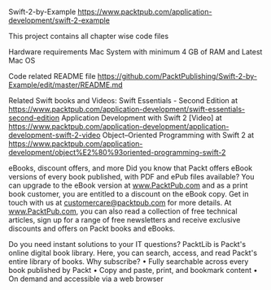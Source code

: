 Swift-2-by-Example
https://www.packtpub.com/application-development/swift-2-example

This project contains all chapter wise code files

Hardware requirements
Mac System with minimum 4 GB of RAM and Latest Mac OS

Code related README file https://github.com/PacktPublishing/Swift-2-by-Example/edit/master/README.md

Related Swift books and Videos:
Swift Essentials - Second Edition at https://www.packtpub.com/application-development/swift-essentials-second-edition Application Development with Swift 2 [Video] at https://www.packtpub.com/application-development/application-development-swift-2-video Object–Oriented Programming with Swift 2 at https://www.packtpub.com/application-development/object%E2%80%93oriented-programming-swift-2

eBooks, discount offers, and more
Did you know that Packt offers eBook versions of every book published, with PDF and ePub files available? You can upgrade to the eBook version at www.PacktPub.com and as a print book customer, you are entitled to a discount on the eBook copy. Get in touch with us at customercare@packtpub.com for more details. At www.PacktPub.com, you can also read a collection of free technical articles, sign up for a range of free newsletters and receive exclusive discounts and offers on Packt books and eBooks.

Do you need instant solutions to your IT questions? PacktLib is Packt's online digital book library. Here, you can search, access, and read Packt's entire library of books. Why subscribe? • Fully searchable across every book published by Packt • Copy and paste, print, and bookmark content • On demand and accessible via a web browser
